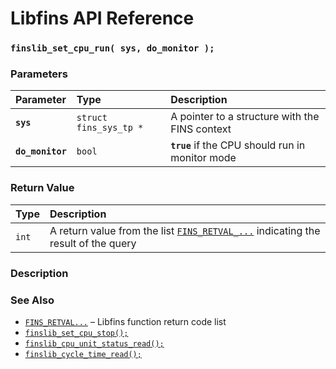 # Libfins API Reference

### `finslib_set_cpu_run( sys, do_monitor );`

### Parameters

| Parameter | Type | Description |
| :--- | :--- | :--- |
|**`sys`**|`struct fins_sys_tp *`|A pointer to a structure with the FINS context|
|**`do_monitor`**|`bool`|**`true`** if the CPU should run in monitor mode|

### Return Value

| Type | Description |
| :--- | :--- |
|`int`|A return value from the list [`FINS_RETVAL_...`](FINS_RETVAL.md) indicating the result of the query|

### Description

### See Also

* [`FINS_RETVAL...`](FINS_RETVAL.md) &ndash; Libfins function return code list
* [`finslib_set_cpu_stop();`](finslib_set_cpu_stop.md)
* [`finslib_cpu_unit_status_read();`](finslib_cpu_unit_status_read.md)
* [`finslib_cycle_time_read();`](finslib_cycle_time_read.md)
